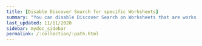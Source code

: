 ```yaml
---
title: [Disable Discover Search for specific Worksheets]
summary: "You can disable Discover Search on Worksheets that are works in progress or deprecated."
last_updated: 11/11/2020
sidebar: mydoc_sidebar
permalink: /:collection/:path.html
---
```

